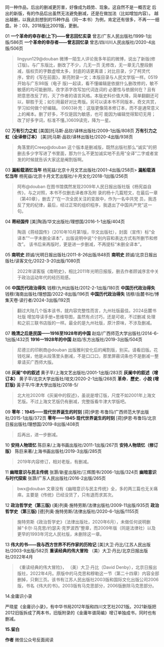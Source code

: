  同一种作品，后出的删减更厉害，好像成为趋势、现象。这自然不是一概否定 后出的新版，有的作品后出虽然无法避免删减，还是在做加法（比如增加内容）。
越出越删，以我此刻想到的15种作品（同一本书）为例，肯定还有很多，不再一一细盘。补：03，2018版比2001版，更删。

01
**一个革命的幸存者(上下)——曾志回忆实录** 曾志/广东人民出版社/1999-1出版/586页
**一个革命的幸存者——曾志回忆录** 曾志/四川川人民出版社/2020-4出版/506页
> lingyun129@douban
微博一陌生人评论我多年前的微博，说出了新版(修订版)。与广东版比，删改了不少，几无一页
无修改，无一章无几整段删减，版权页的字数虚增太多，封底的话更离谱；对比目录，少了柯灵代
序，曾的《写在前面》，斯亮附录一文；本版目录与人民文学版一样。0519开始与广东98版（电子
版)一起读，看不懂编辑是依据什么删改修的，敏不敏感的均可能删除。改字添字改写加代词连词的
必要性与依据何在？且有把意思改反了的，灭了作者的语言风格。本版史料价值大降，简单翻翻还可
以，聊胜于无；如引用最好对比粤版。另可以读本书不同版本，奇文共赏，学习如何做个好编辑。
(0603补充：这版更像简本修订本，而不是通常意义上的阉本。删了好多，不仅是因为敏感，也可
能因为编辑觉得絮叨无用；改了好多字词，标准不懂。)0609读完，降为一星。

02
**万有引力之虹** [美国]托马斯·品钦/译林出版社/2009-1出版/808页
**万有引力之虹（全译修订本）** [美]托马斯·品钦/译林出版社/2020-4出版/938页
> 角落里的Creep@douban
这个版本是删减版，既然出版社那么“诚实”的把删去多少字写进了书里面，那为什么不更加诚实地不去用“全译”二字或者宣发的时候就告诉大家这是阉割版啊。

03
**漏船载酒忆当年** 杨宪益/北京十月文艺出版社/2001-4出版/258页>
**漏船载酒忆当年** 杨宪益/北京十月文艺出版社/十月文化/2018-1出版/256页
> 阿布@douban
在图书馆偶然发现2009年人民日报出版社版《杨宪益自传》，与之对照，本书不仅删去译者序及附
录的杨十几篇短文，在最后一章（第40章），删去了“在一次全民关注的变故中，作为一名中共党
员，我违反了党的纪律，最后，经过正常的组织程序，我退出了中国共产党”这一句。

04
**蒋经国传** [美]陶涵/华文出版社/理想国/2016-1-1出版/404页
> 陶涵《蒋经国传》（2010年10月第1版，华文出版社），封面（宣传）标“全译本”“一字未删全译本”，出版说明中说“个别内容和表达方式有所删节和修改”。 该书后来再版时，更是进一步删减，不再提标“未删全译本”。

05
**南明史** 顾诚/光明日报出版社/2011-8-26出版/848页
**南明史** 顾诚/北京日报出版社/读客文化/2022-3-20出版/1080页
> 2022年读客版《南明史》，相比2011年光明日报版，删去作者顾诚序言中关于政治运动年代的经历观感。

06
**中国历代政治得失** 钱穆/九州出版社/2012-2-1出版/180页
**中国历代政治得失** 钱穆/海南出版社/理想国/2022-8出版/196页
**中国历代政治得失** 钱穆/岳麓书社/博集天卷·读行者/2024-3出版/192页
> 翻过大陆几个版本该书，就内容完整性而言，九州社版最佳。2024岳麓书社版 增加导读手册+思维导图，虽然有点讨巧，还是可收，不过删减 处理和之前三联书店版的一样。最全的是九州社版，原汁原味，不涉及删减。

07
**晚清之后是民国——1916至1928年的中国** 赵焰/广西师范大学出版社/2014-6-1出版/432页
**1916一1928年的中国** 赵焰/东方出版社/2019-3出版/504页
> 尼德兰的印刷商@douban
出版雅利安化后的阉割版，别买。请看旧版。花钱吃屎，他是从段落里头删减，不是口口口，那里屏蔽词条也不是删减一整章请买广西师大版。


08
**灰阑”中的叙述** 黄子平/上海文艺出版社/2001-1出版/283页
**灰阑中的叙述（增订本）** 黄子平/北京大学出版社/培文/2020-2-1出版/268页
**革命．歷史．小說 (增訂版)** 黃子平/牛津大學出版社/2018-5/
> 北大社2020年《灰阑中的叙述》，虽说是增订版，尺度不如2001年上海文艺版。不过上海文艺版仍有删减，完整版看牛津大学版吧。

09
**零年：1945——现代世界诞生的时刻** [荷]伊恩·布鲁玛/广西师范大学出版社/2015-1出版/372页
**零年——1945·现代世界诞生的时刻** [荷]伊恩·布鲁玛/北京日报出版社/理想国/2019-8出版/408页
> 后再出，进一步删减。

10
**安持人物琐忆** 陈巨来/上海书画出版社/2011-1出版/267页
**安持人物琐忆（修订版）** 陈巨来著/上海书画出版社/2019-3出版/285页
> 2019年内容修订，相对老版，有删减。

11
**幽暗意识与民主传统** 张灏/新星出版社/三辉图书/2006-1出版/324页
**幽暗意识与时代探索** 张灏/广东人民出版社/2016-2出版/265页
> bwx@douban
文章没有《幽暗意识与民主传统》全，多的两三篇也无关痛痒。主要是《传统》已经没货了，只有退而求其次。

12
**政治哲学史（第三版)** (美)列奥·施特劳斯/法律出版社/2009-11出版/935页
**政治哲学史（第三版)** [德]列奥·施特劳斯/法律出版社/2020-6-1出版/1155页
> 施特劳斯《政治哲学史》（法律出版社，2020年6月），未做任何说明删掉“卡尔·马克思/约瑟夫·克罗波西”整章，而2009年版（同是法律社）以及更早的1993年河北人民社版，未删除这一章。

13
**伟大的书——我与西方世界不朽作家的历险记** [美]大卫·丹比/江苏人民出版社/2003-9出版/582页
**重读经典的伟大冒险** （美）大卫·丹比/北京日报出版社/2022年4月
> 《重读经典的伟大冒险》， （美）大卫·丹比（David Denby），北京日报出版社，2022年4月。原版中的马克思和穆勒这一节（第二十四章）内容全部删掉，只剩三页。该书有江苏人民出版社2003版和国际文化出版公司2006版，书名《伟大的书》。2003版有马克思部分，2006版删除马克思部分。

14.金庸识小录

严晓星《金庸识小录》，有中华书局2012年版和四川文艺社2021版。2021新版把2012旧版拆成了两本书，旧版附录的《金庸年谱简编》增订单独成书，同时也有删减。

**15.留白**

**作者** 微信公众号反面阅读
